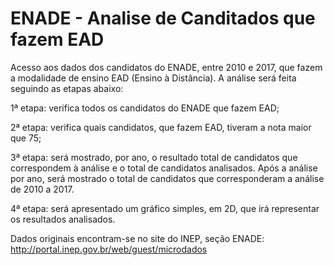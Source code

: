 # ENADE - Analise de Canditados que fazem EAD

Acesso aos dados dos candidatos do ENADE, entre 2010 e 2017, que fazem a modalidade de ensino EAD (Ensino à Distância). A análise será feita seguindo as etapas abaixo:

1ª etapa: verifica todos os candidatos do ENADE que fazem EAD;

2ª etapa:  verifica quais candidatos, que fazem EAD, tiveram a nota maior que 75;

3ª etapa:  será mostrado, por ano, o resultado total de candidatos que correspondem à análise e o total de candidatos analisados. Após a análise por ano, será mostrado o total de candidatos que corresponderam a análise de 2010 a 2017.

4ª etapa: será apresentado um gráfico simples, em 2D, que irá representar os resultados analisados.

Dados originais encontram-se no site do INEP, seção ENADE:
http://portal.inep.gov.br/web/guest/microdados
